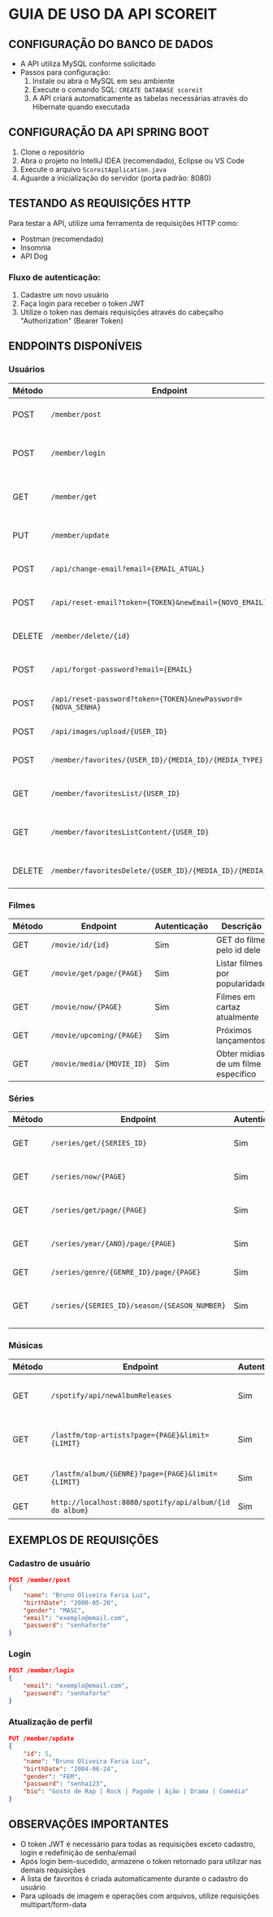 # GUIA DE USO DA API SCOREIT

## CONFIGURAÇÃO DO BANCO DE DADOS

- A API utiliza MySQL conforme solicitado
- Passos para configuração:
    1. Instale ou abra o MySQL em seu ambiente
    2. Execute o comando SQL: `CREATE DATABASE scoreit`
    3. A API criará automaticamente as tabelas necessárias através do Hibernate quando executada

## CONFIGURAÇÃO DA API SPRING BOOT

1. Clone o repositório
2. Abra o projeto no IntelliJ IDEA (recomendado), Eclipse ou VS Code
3. Execute o arquivo `ScoreitApplication.java`
4. Aguarde a inicialização do servidor (porta padrão: 8080)

## TESTANDO AS REQUISIÇÕES HTTP

Para testar a API, utilize uma ferramenta de requisições HTTP como:
- Postman (recomendado)
- Insomnia
- API Dog

### Fluxo de autenticação:
1. Cadastre um novo usuário
2. Faça login para receber o token JWT
3. Utilize o token nas demais requisições através do cabeçalho "Authorization" (Bearer Token)

## ENDPOINTS DISPONÍVEIS

### Usuários

| Método | Endpoint | Autenticação | Descrição |
|--------|----------|--------------|-----------|
| POST | `/member/post` | Não | Cadastrar novo usuário |
| POST | `/member/login` | Não | Autenticar usuário e obter token JWT |
| GET | `/member/get` | Sim | Obter dados do usuário logado |
| PUT | `/member/update` | Sim | Atualizar dados do usuário |
| POST | `/api/change-email?email={EMAIL_ATUAL}` | Sim | Solicitar alteração de email |
| POST | `/api/reset-email?token={TOKEN}&newEmail={NOVO_EMAIL}` | Não | Confirmar alteração de email |
| DELETE | `/member/delete/{id}` | Sim | Excluir conta de usuário |
| POST | `/api/forgot-password?email={EMAIL}` | Não | Solicitar redefinição de senha |
| POST | `/api/reset-password?token={TOKEN}&newPassword={NOVA_SENHA}` | Não | Confirmar nova senha |
| POST | `/api/images/upload/{USER_ID}` | Sim | Enviar foto de perfil |
| POST | `/member/favorites/{USER_ID}/{MEDIA_ID}/{MEDIA_TYPE}` | Sim | Adicionar item aos favoritos |
| GET | `/member/favoritesList/{USER_ID}` | Sim | Obter lista de favoritos |
| GET | `/member/favoritesListContent/{USER_ID}` | Sim | Obter conteúdo da lista de favoritos |
| DELETE | `/member/favoritesDelete/{USER_ID}/{MEDIA_ID}/{MEDIA_TYPE}` | Sim | Remover item dos favoritos |

### Filmes

| Método | Endpoint                  | Autenticação | Descrição                           |
|--------|---------------------------|--------------|-------------------------------------|
| GET | `/movie/id/{id}`          | Sim | GET do filme pelo id dele           |
| GET | `/movie/get/page/{PAGE}`  | Sim | Listar filmes por popularidade      |
| GET | `/movie/now/{PAGE}`       | Sim | Filmes em cartaz atualmente         |
| GET | `/movie/upcoming/{PAGE}`  | Sim | Próximos lançamentos                |
| GET | `/movie/media/{MOVIE_ID}` | Sim | Obter mídias de um filme específico |

### Séries

| Método | Endpoint | Autenticação | Descrição |
|--------|----------|--------------|-----------|
| GET | `/series/get/{SERIES_ID}` | Sim | Buscar série por ID |
| GET | `/series/now/{PAGE}` | Sim | Séries em exibição atualmente |
| GET | `/series/get/page/{PAGE}` | Sim | Listar séries por página |
| GET | `/series/year/{ANO}/page/{PAGE}` | Sim | Séries populares por ano |
| GET | `/series/genre/{GENRE_ID}/page/{PAGE}` | Sim | Séries por gênero |
| GET | `/series/{SERIES_ID}/season/{SEASON_NUMBER}` | Sim | Detalhes de temporada específica |

### Músicas

| Método | Endpoint                                                | Autenticação | Descrição                           |
|--------|---------------------------------------------------------|--------------|-------------------------------------|
| GET | `/spotify/api/newAlbumReleases`                         | Sim | Novos lançamentos (álbuns e EPs)    |
| GET | `/lastfm/top-artists?page={PAGE}&limit={LIMIT}`         | Sim | Artistas mais populares globalmente |
| GET | `/lastfm/album/{GENRE}?page={PAGE}&limit={LIMIT}`       | Sim | Álbuns por gênero musical           |
| GET | `http://localhost:8080/spotify/api/album/{id do album}` | Sim | Retorna album por id                |

## EXEMPLOS DE REQUISIÇÕES

### Cadastro de usuário
```json
POST /member/post
{
    "name": "Bruno Oliveira Faria Luz",
    "birthDate": "2000-05-20",
    "gender": "MASC",
    "email": "exemplo@email.com",
    "password": "senhaforte"
}
```

### Login
```json
POST /member/login
{
    "email": "exemplo@email.com",
    "password": "senhaforte"
}
```

### Atualização de perfil
```json
PUT /member/update
{
    "id": 5,
    "name": "Bruno Oliveira Faria Luz",
    "birthDate": "2004-06-24",
    "gender": "FEM",
    "password": "senha123",
    "bio": "Gosto de Rap | Rock | Pagode | Ação | Drama | Comédia"
}
```

## OBSERVAÇÕES IMPORTANTES

- O token JWT é necessário para todas as requisições exceto cadastro, login e redefinição de senha/email
- Após login bem-sucedido, armazene o token retornado para utilizar nas demais requisições
- A lista de favoritos é criada automaticamente durante o cadastro do usuário
- Para uploads de imagem e operações com arquivos, utilize requisições multipart/form-data